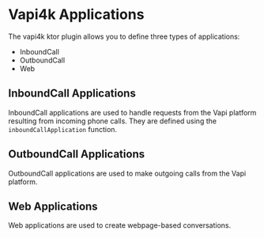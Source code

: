 # Vapi4k Applications

The vapi4k ktor plugin allows you to define three types of applications:

* InboundCall
* OutboundCall
* Web

## InboundCall Applications

InboundCall applications are used to handle requests from the Vapi platform resulting from incoming phone calls.
They are defined using the `inboundCallApplication` function.


<chapter title="InboundCall Application Example" id="inboundApp" collapsible="false">
<code-block lang="kotlin" src="src/main/kotlin/applications/IncomingCall.kt" include-symbol="module"/>
</chapter>

## OutboundCall Applications

OutboundCall applications are used to make outgoing calls from the Vapi platform.

<chapter title="OutboundCall Application Example" id="outboundApp" collapsible="false">
<code-block lang="kotlin" src="src/main/kotlin/applications/OutgoingCall.kt" include-symbol="module"/>
</chapter>

## Web Applications

Web applications are used to create webpage-based conversations.


<chapter title="Web Application Example" id="webApp" collapsible="false">
<code-block lang="kotlin" src="src/main/kotlin/applications/WebCall.kt" include-symbol="module"/>
</chapter>
